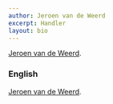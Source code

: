 ```yaml
---
author: Jeroen van de Weerd
excerpt: Handler
layout: bio 
---
```


[Jeroen van de Weerd](https://www.linkedin.com/in/jvandeweerd/).

### English

[Jeroen van de Weerd](https://www.linkedin.com/in/jvandeweerd/).

